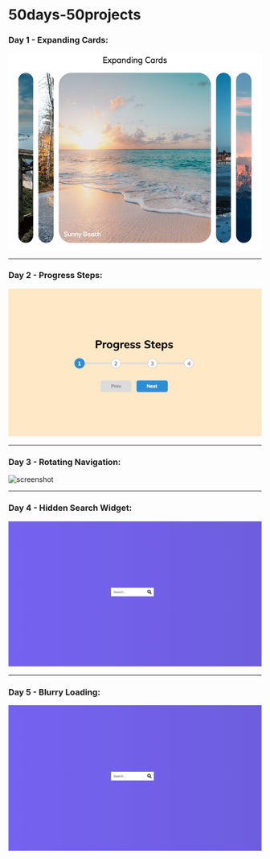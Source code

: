 # 50days-50projects

### Day 1 - Expanding Cards:
![screenshot](images/Day1-Expanding%20Cards.png)

<hr>

### Day 2 - Progress Steps:
   ![screenshot](images/Day2-Progress%20Steps.png)

<hr>

### Day 3 - Rotating Navigation:
![screenshot](https://50projects50days.com/projects/blurry-loading/)

<hr>

### Day 4 - Hidden Search Widget:
![screenshot](images/Day4-HiddenSearchWidget.png)

<hr>

### Day 5 - Blurry Loading:
![screenshot](images/Day4-HiddenSearchWidget.png)